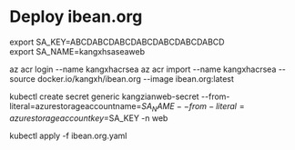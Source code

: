 # Deploy ibean.org

export SA_KEY=ABCDABCDABCDABCDABCDABCDABCD  
export SA_NAME=kangxhsaseaweb

az acr login --name kangxhacrsea
az acr import --name kangxhacrsea --source docker.io/kangxh/ibean.org --image ibean.org:latest

kubectl create secret generic kangzianweb-secret --from-literal=azurestorageaccountname=$SA_NAME --from-literal=azurestorageaccountkey=$SA_KEY -n web

kubectl apply -f ibean.org.yaml